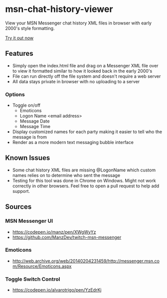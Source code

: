 # msn-chat-history-viewer

View your MSN Messenger chat history XML files in browser with early 2000's style formatting.

[Try it out now](https://tysonmatanich.github.io/msn-chat-history-viewer/index.html)

## Features

- Simply open the index.html file and drag on a Messenger XML file over to view it formatted similar to how it looked back in the early 2000's
- File can run directly off the file system and doesn't require a web server
- All data stays private in browser with no uploading to a server

### Options

- Toggle on/off
  - Emoticons
  - Logon Name \<email address\>
  - Message Date
  - Message Time
- Display customized names for each party making it easier to tell who the message is from
- Render as a more modern text messaging bubble interface

## Known Issues

- Some chat history XML files are missing @LogonName which custom names relies on to determine who sent the message
- Testing for this tool was done in Chrome on Windows. Might not work correctly in other browsers. Feel free to open a pull request to help add support.

## Sources

### MSN Messenger UI

- https://codepen.io/manz/pen/XWgWyYz
- https://github.com/ManzDev/twitch-msn-messenger

### Emoticons

- http://web.archive.org/web/20140204231459/http://messenger.msn.com/Resource/Emoticons.aspx

### Toggle Switch Control

- https://codepen.io/alvarotrigo/pen/YzEdrKj
